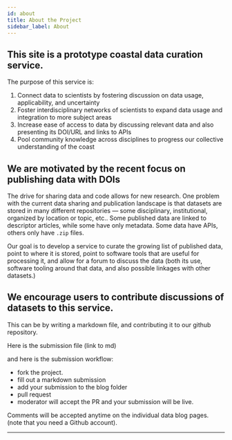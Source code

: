 ```yaml
---
id: about
title: About the Project
sidebar_label: About
---
```


## This site is a prototype coastal data curation service. 

The purpose of this service is:

1. Connect data to scientists by fostering discussion on data usage, applicability, and uncertainty
2. Foster interdisciplinary networks of scientists to expand data usage and integration to more subject areas
3. Increase ease of access to data by discussing relevant data and also presenting its DOI/URL and links to APIs
4. Pool community knowledge across disciplines to progress
our collective understanding of the coast

## We are motivated by the recent focus on publishing data with DOIs

The drive for sharing data and code allows for new research. One problem with the current data sharing and publication landscape is that datasets are stored in many different repositories — some disciplinary, institutional, organized by location or topic, etc.. Some published data are linked to descriptor articles, while some have only metadata. Some data have APIs, others only have `.zip` files. 

Our goal is to develop a service to curate the growing list of published data, point to where it is stored, point to software tools that are useful for processing it, and allow for a forum to discuss the data (both its use, software tooling around that data, and also possible linkages with other datasets.)

## We encourage users to contribute discussions of datasets to this service. 

This can be by writing a markdown file, and contributing it to our github repository. 

Here is the submission file (link to md)

and here is the submission workflow:
- fork the project. 
- fill out a markdown submission
- add your submission to the blog folder
- pull request
- moderator will accept the PR and your submission will be live.

Comments will be accepted anytime on the individual data blog pages. (note that you need a Github account).

---
